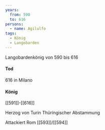 ```yaml
---
years:
  from: 590
  to: 616
persons:
  - name: Agilulfo
tags:
  - König
  - Langobarden
---
```

Langobardenkönig von 590 bis 616
#### Tod
616 in Milano
#### König
[[591]]-[[616]]

Herzog von Turin
Thüringischer Abstammung

Attackiert Rom [[593]]/[[594]]
